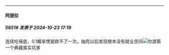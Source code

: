 ﻿
*****

####  阿提拉  
##### 5651#       发表于 2024-10-23 17:19

连续吃保底，0.1概率愣是欧不了一次。抽完以后发现根本没有就业空间<img src="https://static.saraba1st.com/image/smiley/face2017/068.png" referrerpolicy="no-referrer">你游第一个典藏属实坑爹

